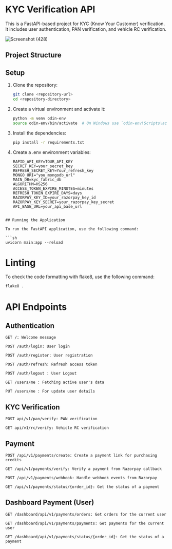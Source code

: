 # KYC Verification API

This is a FastAPI-based project for KYC (Know Your Customer) verification. It includes user authentication, PAN verification, and vehicle RC verification.

![Screenshot (428)](https://github.com/user-attachments/assets/548b19f4-b737-4b12-b6f2-4f214f188317)

## Project Structure

## Setup

1. Clone the repository:

   ```sh
   git clone <repository-url>
   cd <repository-directory>
   ```

2. Create a virtual environment and activate it:

   ```sh
   python -m venv odin-env
   source odin-env/bin/activate  # On Windows use `odin-env\Scripts\activate`
   ```

3. Install the dependencies:

   ```sh
   pip install -r requirements.txt
   ```

4. Create a .env
   environment variables:
   ```properties
   RAPID_API_KEY=TOUR_API_KEY
   SECRET_KEY=your_secret_key
   REFRESH_SECRET_KEY=Your_refresh_key
   MONGO_URI="you_mongodb_url"
   MAIN_DB=kyc_fabric_db
   ALGORITHM=HS256
   ACCESS_TOKEN_EXPIRE_MINUTES=minutes
   REFRESH_TOKEN_EXPIRE_DAYS=days
   RAZORPAY_KEY_ID=your_razorpay_key_id
   RAZORPAY_KEY_SECRET=your_razorpay_key_secret
   API_BASE_URL=your_api_base_url
   ```

````

## Running the Application

To run the FastAPI application, use the following command:

```sh
uvicorn main:app --reload
````

# Linting

To check the code formatting with flake8, use the following command:

```sh
flake8 .
```

# API Endpoints

## Authentication

`GET /: Welcome message`

`POST /auth/login: User login`

`POST /auth/register: User registration`

`POST /auth/refresh: Refresh access token`

`POST /auth/logout : User Logout`

`GET /users/me : Fetching active user's data`

`PUT /users/me : For update user details`

## KYC Verification

`POST api/v1/pan/verify: PAN verification`

`GET api/v1/rc/verify: Vehicle RC verification`

## Payment

`POST /api/v1/payments/create: Create a payment link for purchasing credits`

`GET /api/v1/payments/verify: Verify a payment from Razorpay callback`

`POST /api/v1/payments/webhook: Handle webhook events from Razorpay`

`GET /api/v1/payments/status/{order_id}: Get the status of a payment`

## Dashboard Payment (User)

`GET /dashboard/api/v1/payments/orders: Get orders for the current user`

`GET /dashboard/api/v1/payments/payments: Get payments for the current user`

`GET /dashboard/api/v1/payments/status/{order_id}: Get the status of a payment`
